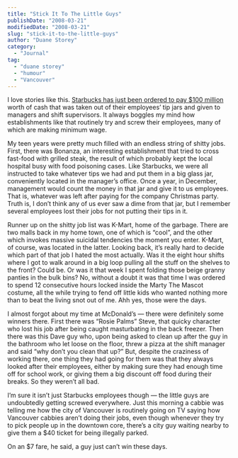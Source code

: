 ```yaml
---
title: "Stick It To The Little Guys"
publishDate: "2008-03-21"
modifiedDate: "2008-03-21"
slug: "stick-it-to-the-little-guys"
author: "Duane Storey"
category:
  - "Journal"
tag:
  - "duane storey"
  - "humour"
  - "Vancouver"
---
```


I love stories like this. [Starbucks has just been ordered to pay $100 million](http://www.cnn.com/2008/BUSINESS/03/20/us.starbucks.ap/index.html) worth of cash that was taken out of their employees’ tip jars and given to managers and shift supervisors. It always boggles my mind how establishments like that routinely try and screw their employees, many of which are making minimum wage.

My teen years were pretty much filled with an endless string of shitty jobs. First, there was Bonanza, an interesting establishment that tried to cross fast-food with grilled steak, the result of which probably kept the local hospital busy with food poisoning cases. Like Starbucks, we were all instructed to take whatever tips we had and put them in a big glass jar, conveniently located in the manager’s office. Once a year, in December, management would count the money in that jar and give it to us employees. That is, whatever was left after paying for the company Christmas party. Truth is, I don’t think any of us ever saw a dime from that jar, but I remember several employees lost their jobs for not putting their tips in it.

Runner up on the shitty job list was K-Mart, home of the garbage. There are two malls back in my home town, one of which is “cool”, and the other which invokes massive suicidal tendencies the moment you enter. K-Mart, of course, was located in the latter. Looking back, it’s really hard to decide which part of that job I hated the most actually. Was it the eight hour shifts where I got to walk around in a big loop pulling all the stuff on the shelves to the front? Could be. Or was it that week I spent folding those beige granny panties in the bulk bins? No, without a doubt it was that time I was ordered to spend 12 consecutive hours locked inside the Marty The Mascot costume, all the while trying to fend off little kids who wanted nothing more than to beat the living snot out of me. Ahh yes, those were the days.

I almost forgot about my time at McDonald’s — there were definitely some winners there. First there was “Rosie Palms” Steve, that quicky character who lost his job after being caught masturbating in the back freezer. Then there was this Dave guy who, upon being asked to clean up after the guy in the bathroom who let loose on the floor, threw a pizza at the shift manager and said “why don’t you clean that up?” But, despite the craziness of working there, one thing they had going for them was that they always looked after their employees, either by making sure they had enough time off for school work, or giving them a big discount off food during their breaks. So they weren’t all bad.

I’m sure it isn’t just Starbucks employees though — the little guys are undoubtedly getting screwed everywhere. Just this morning a cabbie was telling me how the city of Vancouver is routinely going on TV saying how Vancouver cabbies aren’t doing their jobs, even though whenever they try to pick people up in the downtown core, there’s a city guy waiting nearby to give them a $40 ticket for being illegally parked.

On an $7 fare, he said, a guy just can’t win these days.